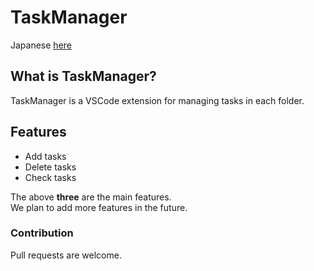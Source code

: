 # TaskManager

Japanese [here](https://github.com/kaedeek/TaskManager/blob/main/README.md)

## What is TaskManager?

TaskManager is a VSCode extension for managing tasks in each folder.

## Features

- Add tasks
- Delete tasks
- Check tasks

The above **three** are the main features.  
We plan to add more features in the future.

### Contribution

Pull requests are welcome.
